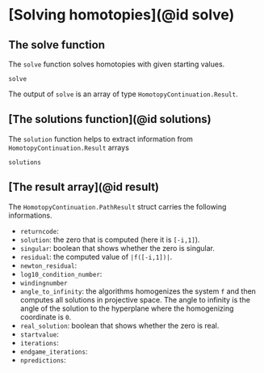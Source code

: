 # [Solving homotopies](@id solve)

## The solve function
The `solve` function solves homotopies with given starting values.
```@docs
solve
```
The output of `solve` is an array of type `HomotopyContinuation.Result`.

## [The solutions function](@id solutions)
The `solution` function helps to extract information from `HomotopyContinuation.Result` arrays
```@docs
solutions
```

## [The result array](@id result)
The `HomotopyContinuation.PathResult` struct carries the following informations.
- `returncode`:
- `solution`: the zero that is computed (here it is ``[-i,1]``).
- `singular`: boolean that shows whether the zero is singular.
- `residual`: the computed value of ``|f([-i,1])|``.
- `newton_residual`:
- `log10_condition_number`:
- `windingnumber`
- `angle_to_infinity`: the algorithms homogenizes the system ``f`` and then computes all solutions in projective space. The angle to infinity is the angle of the solution to the hyperplane where the homogenizing coordinate is ``0``.
-  `real_solution`: boolean that shows whether the zero is real.
- `startvalue`:
- `iterations`:
- `endgame_iterations`:
- `npredictions`:
